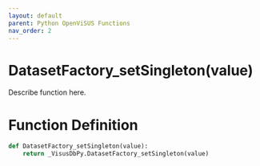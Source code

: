 ```yaml
---
layout: default
parent: Python OpenViSUS Functions
nav_order: 2
---
```


# DatasetFactory_setSingleton(value)

Describe function here.

# Function Definition

```python
def DatasetFactory_setSingleton(value):
    return _VisusDbPy.DatasetFactory_setSingleton(value)

```